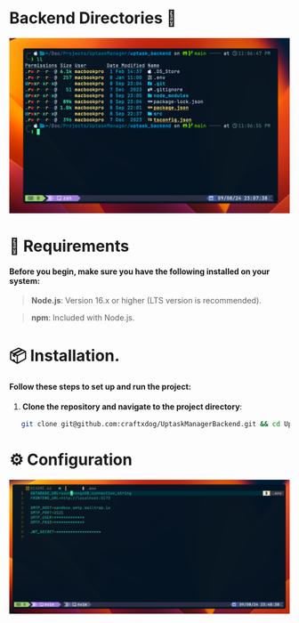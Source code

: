 # Backend Directories 📁

![backend_directories.png](./public/backend_directories.png)

# 🔭 Requirements

#### Before you begin, make sure you have the following installed on your system:

> **Node.js**: Version 16.x or higher (LTS version is recommended).

> **npm**: Included with Node.js.

# 📦 Installation.

#### Follow these steps to set up and run the project:

1. **Clone the repository and navigate to the project directory**:

```bash
   git clone git@github.com:craftxdog/UptaskManagerBackend.git && cd UptaskManagerBackend
```

# ⚙️ Configuration

![env_file.png](./public/env_file.png)
